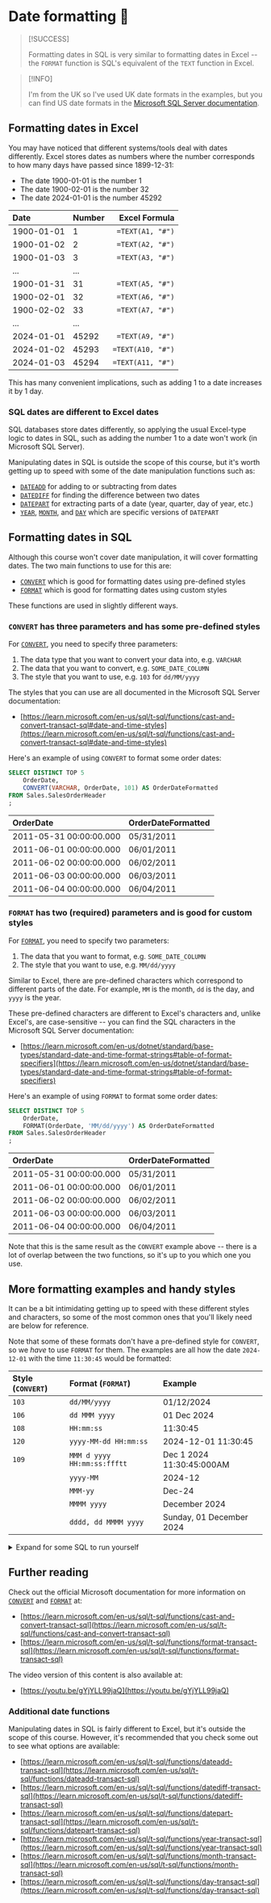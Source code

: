 # Date formatting 📆

> [!SUCCESS]
>
> Formatting dates in SQL is very similar to formatting dates in Excel -- the `FORMAT` function is SQL's equivalent of the `TEXT` function in Excel.

> [!INFO]
>
> I'm from the UK so I've used UK date formats in the examples, but you can find US date formats in the [Microsoft SQL Server documentation](https://learn.microsoft.com/en-us/sql/t-sql/functions/cast-and-convert-transact-sql#date-and-time-styles).

## Formatting dates in Excel

You may have noticed that different systems/tools deal with dates differently. Excel stores dates as numbers where the number corresponds to how many days have passed since 1899-12-31:

- The date 1900-01-01 is the number 1
- The date 1900-02-01 is the number 32
- The date 2024-01-01 is the number 45292

| Date       | Number |     Excel Formula |
| :--------- | :----- | ----------------: |
| 1900-01-01 | 1      |  `=TEXT(A1, "#")` |
| 1900-01-02 | 2      |  `=TEXT(A2, "#")` |
| 1900-01-03 | 3      |  `=TEXT(A3, "#")` |
| ...        | ...    |                   |
| 1900-01-31 | 31     |  `=TEXT(A5, "#")` |
| 1900-02-01 | 32     |  `=TEXT(A6, "#")` |
| 1900-02-02 | 33     |  `=TEXT(A7, "#")` |
| ...        | ...    |                   |
| 2024-01-01 | 45292  |  `=TEXT(A9, "#")` |
| 2024-01-02 | 45293  | `=TEXT(A10, "#")` |
| 2024-01-03 | 45294  | `=TEXT(A11, "#")` |

This has many convenient implications, such as adding 1 to a date increases it by 1 day.

### SQL dates are different to Excel dates

SQL databases store dates differently, so applying the usual Excel-type logic to dates in SQL, such as adding the number 1 to a date won't work (in Microsoft SQL Server).

Manipulating dates in SQL is outside the scope of this course, but it's worth getting up to speed with some of the date manipulation functions such as:

- [`DATEADD`](https://learn.microsoft.com/en-us/sql/t-sql/functions/dateadd-transact-sql) for adding to or subtracting from dates
- [`DATEDIFF`](https://learn.microsoft.com/en-us/sql/t-sql/functions/datediff-transact-sql) for finding the difference between two dates
- [`DATEPART`](https://learn.microsoft.com/en-us/sql/t-sql/functions/datepart-transact-sql) for extracting parts of a date (year, quarter, day of year, etc.)
- [`YEAR`](https://learn.microsoft.com/en-us/sql/t-sql/functions/year-transact-sql), [`MONTH`](https://learn.microsoft.com/en-us/sql/t-sql/functions/month-transact-sql), and [`DAY`](https://learn.microsoft.com/en-us/sql/t-sql/functions/day-transact-sql) which are specific versions of `DATEPART`

## Formatting dates in SQL

Although this course won't cover date manipulation, it will cover formatting dates. The two main functions to use for this are:

- [`CONVERT`](https://learn.microsoft.com/en-us/sql/t-sql/functions/cast-and-convert-transact-sql) which is good for formatting dates using pre-defined styles
- [`FORMAT`](https://learn.microsoft.com/en-us/sql/t-sql/functions/format-transact-sql) which is good for formatting dates using custom styles

These functions are used in slightly different ways.

### `CONVERT` has three parameters and has some pre-defined styles

For [`CONVERT`](https://learn.microsoft.com/en-us/sql/t-sql/functions/cast-and-convert-transact-sql), you need to specify three parameters:

1. The data type that you want to convert your data into, e.g. `VARCHAR`
2. The data that you want to convert, e.g. `SOME_DATE_COLUMN`
3. The style that you want to use, e.g. `103` for `dd/MM/yyyy`

The styles that you can use are all documented in the Microsoft SQL Server documentation:

- [https://learn.microsoft.com/en-us/sql/t-sql/functions/cast-and-convert-transact-sql#date-and-time-styles](https://learn.microsoft.com/en-us/sql/t-sql/functions/cast-and-convert-transact-sql#date-and-time-styles)

Here's an example of using `CONVERT` to format some order dates:

```sql
SELECT DISTINCT TOP 5
    OrderDate,
    CONVERT(VARCHAR, OrderDate, 101) AS OrderDateFormatted
FROM Sales.SalesOrderHeader
;
```

| OrderDate               | OrderDateFormatted |
| :---------------------- | :----------------- |
| 2011-05-31 00:00:00.000 | 05/31/2011         |
| 2011-06-01 00:00:00.000 | 06/01/2011         |
| 2011-06-02 00:00:00.000 | 06/02/2011         |
| 2011-06-03 00:00:00.000 | 06/03/2011         |
| 2011-06-04 00:00:00.000 | 06/04/2011         |

### `FORMAT` has two (required) parameters and is good for custom styles

For [`FORMAT`](https://learn.microsoft.com/en-us/sql/t-sql/functions/format-transact-sql), you need to specify two parameters:

1. The data that you want to format, e.g. `SOME_DATE_COLUMN`
2. The style that you want to use, e.g. `MM/dd/yyyy`

Similar to Excel, there are pre-defined characters which correspond to different parts of the date. For example, `MM` is the month, `dd` is the day, and `yyyy` is the year.

These pre-defined characters are different to Excel's characters and, unlike Excel's, are case-sensitive -- you can find the SQL characters in the Microsoft SQL Server documentation:

- [https://learn.microsoft.com/en-us/dotnet/standard/base-types/standard-date-and-time-format-strings#table-of-format-specifiers](https://learn.microsoft.com/en-us/dotnet/standard/base-types/standard-date-and-time-format-strings#table-of-format-specifiers)

Here's an example of using `FORMAT` to format some order dates:

```sql
SELECT DISTINCT TOP 5
    OrderDate,
    FORMAT(OrderDate, 'MM/dd/yyyy') AS OrderDateFormatted
FROM Sales.SalesOrderHeader
;
```

| OrderDate               | OrderDateFormatted |
| :---------------------- | :----------------- |
| 2011-05-31 00:00:00.000 | 05/31/2011         |
| 2011-06-01 00:00:00.000 | 06/01/2011         |
| 2011-06-02 00:00:00.000 | 06/02/2011         |
| 2011-06-03 00:00:00.000 | 06/03/2011         |
| 2011-06-04 00:00:00.000 | 06/04/2011         |

Note that this is the same result as the `CONVERT` example above -- there is a lot of overlap between the two functions, so it's up to you which one you use.

## More formatting examples and handy styles

It can be a bit intimidating getting up to speed with these different styles and characters, so some of the most common ones that you'll likely need are below for reference.

Note that some of these formats don't have a pre-defined style for `CONVERT`, so we _have_ to use `FORMAT` for them. The examples are all how the date `2024-12-01` with the time `11:30:45` would be formatted:

| Style (`CONVERT`) | Format (`FORMAT`)           | Example                   |
| :---------------- | :-------------------------- | :------------------------ |
| `103`             | `dd/MM/yyyy`                | 01/12/2024                |
| `106`             | `dd MMM yyyy`               | 01 Dec 2024               |
| `108`             | `HH:mm:ss`                  | 11:30:45                  |
| `120`             | `yyyy-MM-dd HH:mm:ss`       | 2024-12-01 11:30:45       |
| `109`             | `MMM d yyyy HH:mm:ss:ffftt` | Dec 1 2024 11:30:45:000AM |
|                   | `yyyy-MM`                   | 2024-12                   |
|                   | `MMM-yy`                    | Dec-24                    |
|                   | `MMMM yyyy`                 | December 2024             |
|                   | `dddd, dd MMMM yyyy`        | Sunday, 01 December 2024  |

<details>
<summary>Expand for some SQL to run yourself</summary>

These are more examples created just for this course, so they aren't in the AdventureWorks database. If you want to run these examples yourself, you can use the SQL below -- but note that this is using some features that we haven't covered yet!

```sql
SELECT
    CONVERT(VARCHAR, EXAMPLE_DATE, 103),
    FORMAT(EXAMPLE_DATE, 'dd/MM/yyyy'),
    CONVERT(VARCHAR, EXAMPLE_DATE, 106),
    FORMAT(EXAMPLE_DATE, 'dd MMM yyyy'),
    CONVERT(VARCHAR, EXAMPLE_DATE, 108),
    FORMAT(EXAMPLE_DATE, 'HH:mm:ss'),
    CONVERT(VARCHAR, EXAMPLE_DATE, 120),
    FORMAT(EXAMPLE_DATE, 'yyyy-MM-dd HH:mm:ss'),
    CONVERT(VARCHAR, EXAMPLE_DATE, 109),
    FORMAT(EXAMPLE_DATE, 'MMM d yyyy HH:mm:ss:ffftt'),
    FORMAT(EXAMPLE_DATE, 'yyyy-MM'),
    FORMAT(EXAMPLE_DATE, 'MMM-yy'),
    FORMAT(EXAMPLE_DATE, 'MMMM yyyy'),
    FORMAT(EXAMPLE_DATE, 'dddd, dd MMMM yyyy')
FROM (
    VALUES (CAST('2024-12-01 11:30:45' AS DATETIME))
) AS V(EXAMPLE_DATE)
;
```

</details>

## Further reading

Check out the official Microsoft documentation for more information on [`CONVERT`](https://learn.microsoft.com/en-us/sql/t-sql/functions/cast-and-convert-transact-sql) and [`FORMAT`](https://learn.microsoft.com/en-us/sql/t-sql/functions/format-transact-sql) at:

- [https://learn.microsoft.com/en-us/sql/t-sql/functions/cast-and-convert-transact-sql](https://learn.microsoft.com/en-us/sql/t-sql/functions/cast-and-convert-transact-sql)
- [https://learn.microsoft.com/en-us/sql/t-sql/functions/format-transact-sql](https://learn.microsoft.com/en-us/sql/t-sql/functions/format-transact-sql)

The video version of this content is also available at:

- [https://youtu.be/gYjYLL99jaQ](https://youtu.be/gYjYLL99jaQ)

### Additional date functions

Manipulating dates in SQL is fairly different to Excel, but it's outside the scope of this course. However, it's recommended that you check some out to see what options are available:

- [https://learn.microsoft.com/en-us/sql/t-sql/functions/dateadd-transact-sql](https://learn.microsoft.com/en-us/sql/t-sql/functions/dateadd-transact-sql)
- [https://learn.microsoft.com/en-us/sql/t-sql/functions/datediff-transact-sql](https://learn.microsoft.com/en-us/sql/t-sql/functions/datediff-transact-sql)
- [https://learn.microsoft.com/en-us/sql/t-sql/functions/datepart-transact-sql](https://learn.microsoft.com/en-us/sql/t-sql/functions/datepart-transact-sql)
- [https://learn.microsoft.com/en-us/sql/t-sql/functions/year-transact-sql](https://learn.microsoft.com/en-us/sql/t-sql/functions/year-transact-sql)
- [https://learn.microsoft.com/en-us/sql/t-sql/functions/month-transact-sql](https://learn.microsoft.com/en-us/sql/t-sql/functions/month-transact-sql)
- [https://learn.microsoft.com/en-us/sql/t-sql/functions/day-transact-sql](https://learn.microsoft.com/en-us/sql/t-sql/functions/day-transact-sql)
